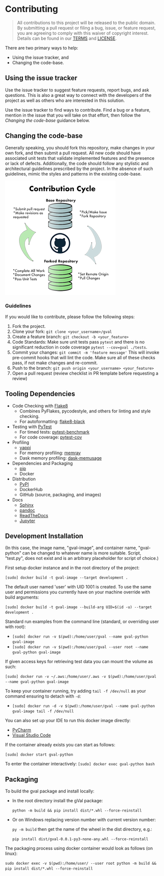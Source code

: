 # Contributing


> All contributions to this project will be released to the public domain.
> By submitting a pull request or filing a bug, issue, or
> feature request, you are agreeing to comply with this waiver of copyright interest.
> Details can be found in our [TERMS](TERMS.MD) and [LICENSE](LICENSE.MD).


There are two primary ways to help:
 - Using the issue tracker, and
 - Changing the code-base.


## Using the issue tracker

Use the issue tracker to suggest feature requests, report bugs, and ask questions.
This is also a great way to connect with the developers of the project as well
as others who are interested in this solution.

Use the issue tracker to find ways to contribute. Find a bug or a feature, mention in
the issue that you will take on that effort, then follow the _Changing the code-base_
guidance below.


## Changing the code-base

Generally speaking, you should fork this repository, make changes in your
own fork, and then submit a pull request. All new code should have associated
unit tests that validate implemented features and the presence or lack of defects.
Additionally, the code should follow any stylistic and architectural guidelines
prescribed by the project. In the absence of such guidelines, mimic the styles
and patterns in the existing code-base.

![alt text](https://github.com/NOAA-OWP/gval/blob/main/docs/images/ContributionGraphic.png)

### Guidelines

If you would like to contribute, please follow the following steps:

1. Fork the project.
2. Clone your fork: `git clone <your_username>/gval`
3. Create a feature branch: `git checkout -b <your_feature>`
4. Code Standards: Make sure unit tests pass `pytest` and there is no significant reduction
in code coverage `pytest --cov=gval ./tests`.
5. Commit your changes: `git commit -m 'feature message'`  This will invoke pre-commit hooks that will lint
the code. Make sure all of these checks pass, if not make changes and re-commit.
6. Push to the branch: `git push origin <your_username> <your_feature>`
7. Open a pull request (review checklist in PR template before requesting a review)

## Tooling Dependencies
- Code Checking with [Flake8](https://github.com/PyCQA/flake8)
    - Combines PyFlakes, pycodestyle, and others for linting and style checking.
    - For autoformatting: [flake8-black](https://pypi.org/project/flake8-black/)
- Testing with [PyTest](https://docs.pytest.org/en/7.1.x/contents.html)
    - For timed tests: [pytest-benchmark](https://pypi.org/project/pytest-benchmark/)
    - For code coverage: [pytest-cov](https://pypi.org/project/pytest-cov/)
- Profiling
    - [yappi](https://github.com/sumerc/yappi/)
    - For memory profiling: [memray](https://pypi.org/project/memray/)
    - Dask memory profiling: [dask-memusage](https://github.com/itamarst/dask-memusage)
- Dependencies and Packaging
    - [pip](https://packaging.python.org/en/latest/key_projects/#pip)
    - Docker
- Distribution
    - [PyPI](https://pypi.org/)
    - DockerHub
    - GitHub (source, packaging, and images)
- Docs
    - [Sphinx](https://www.sphinx-doc.org/)
    - [pandoc](https://pypi.org/project/pandoc/)
    - [ReadTheDocs](https://readthedocs.org/)
    - [Jupyter](https://pypi.org/project/jupyter/)


## Development Installation

(In this case, the image name, "gval-image", and container name, "gval-python" can be changed
to whatever name is more suitable.  Script, "test.py", does not exist and is an arbitrary placeholder for
script of choice.)

First setup docker instance and in the root directory of the project:

`[sudo] docker build -t gval-image --target development . `

The default user named 'user' with UID 1001 is created.  To use the same user and permissions you
currently have on your machine override with build arguments:

`[sudo] docker build -t gval-image --build-arg UID=$(id -u) --target development .`

Standard run examples from the command line (standard, or overriding user with root):

- `[sudo] docker run -v $(pwd):/home/user/gval --name gval-python gval-image`
- `[sudo] docker run -v $(pwd):/home/user/gval --user root --name gval-python gval-image`

If given access keys for retrieving test data you can mount the volume as such:

`[sudo] docker run -v ~/.aws:/home/user/.aws -v $(pwd):/home/user/gval --name gval-python gval-image`

To keep your container running, try adding `tail -f /dev/null` as your command ensuring to detach with `-d`:
- `[sudo] docker run -d -v $(pwd):/home/user/gval --name gval-python gval-image tail -f /dev/null`

You can also set up your IDE to run this docker image directly:
- [PyCharm](https://www.jetbrains.com/help/pycharm/using-docker-as-a-remote-interpreter.html#config-docker)
- [Visual Studio Code](https://code.visualstudio.com/docs/containers/quickstart-python)

If the container already exists you can start as follows:

`[sudo] docker start gval-python`

To enter the container interactively:
`[sudo] docker exec gval-python bash`

## Packaging

To build the gval package and install locally:

- In the root directory install the gVal package:

  `python -m build && pip install dist/*.whl --force-reinstall`
- Or on Windows replacing version number with current version number:

  `py -m build` then get the name of the wheel in the dist directory, e.g.:

  `pip install dist/gval-0.0.1-py3-none-any.whl --force-reinstall`

The packaging process using docker container would look as follows (on linux):

`sudo docker exec -v $(pwd):/home/user/ --user root python -m build && pip install dist/*.whl --force-reinstall`
